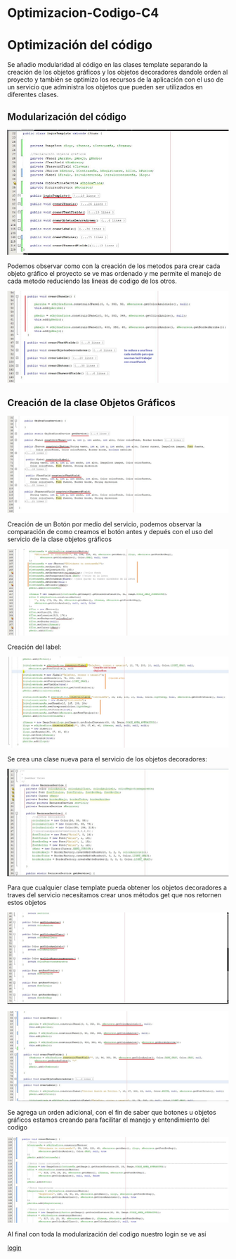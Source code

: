 # Optimizacion-Codigo-C4

# Optimización del código

Se añadio modularidad al código en las clases template separando la creación de los objetos gráficos y los objetos decoradores dandole orden al proyecto y también se optimizo los recursos de la aplicación con el uso de un servicio que administra los objetos que pueden ser utilizados en diferentes clases.

## Modularización del código

![Modularización](https://github.com/valentinatobo/Optimizacion-Codigo-C4/blob/master/imagenes/ModularizaciondeCodigo.JPG)

Podemos observar como con la creación de los metodos para crear cada objeto gráfico el proyecto se ve mas ordenado y me permite el manejo de cada metodo reduciendo las lineas de codigo de los otros.

![Manejo metodos](https://github.com/valentinatobo/Optimizacion-Codigo-C4/blob/master/imagenes/manejoespecificometodos.JPG)

## Creación de la clase Objetos Gráficos

![ObjetosGraficos](https://github.com/valentinatobo/Optimizacion-Codigo-C4/blob/master/imagenes/ClaseObjGraficosService.JPG)

Creación de un Botón por medio del servicio, podemos observar la comparación de como creamos el botón antes y depués con el uso del servicio de la clase objetos gráficos

![nuevacreación](https://github.com/valentinatobo/Optimizacion-Codigo-C4/blob/master/imagenes/nuecobotoncreacion.JPG)

Creación del label:

![label](https://github.com/valentinatobo/Optimizacion-Codigo-C4/blob/master/imagenes/nuevacreacionlabel.JPG)

Se crea una clase nueva para el servicio de los objetos decoradores:

![optimización de recursos](https://github.com/valentinatobo/Optimizacion-Codigo-C4/blob/master/imagenes/optimizacionderecursos.JPG)

Para que cualquier clase template pueda obtener los objetos decoradores a traves del servicio necesitamos crear unos métodos get que nos retornen estos objetos

![Metodo get](https://github.com/valentinatobo/Optimizacion-Codigo-C4/blob/master/imagenes/metodoget.JPG)

![Ejemplo de llamada de recursos](https://github.com/valentinatobo/Optimizacion-Codigo-C4/blob/master/imagenes/llamadodelosrecursos.JPG)

Se agrega un orden adicional, con el fin de saber que botones u objetos gráficos estamos creando para facilitar el manejo y entendimiento del codigo 

![orden adicional](https://github.com/valentinatobo/Optimizacion-Codigo-C4/blob/master/imagenes/OrdenAdicional.JPG)

Al final con toda la modularización del codigo nuestro login se ve así 

[login](https://github.com/valentinatobo/Optimizacion-Codigo-C4/blob/master/imagenes/login_objetos_decoradores.png)
